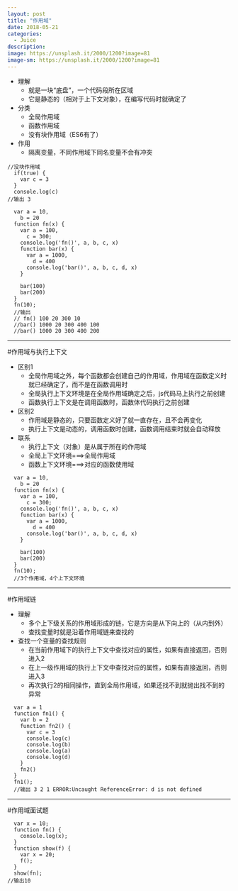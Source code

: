 ```yaml
---
layout: post
title: "作用域"
date: 2018-05-21
categories:
  - Juice
description: 
image: https://unsplash.it/2000/1200?image=81
image-sm: https://unsplash.it/2000/1200?image=81
---
```


- 理解
  * 就是一块“底盘”，一个代码段所在区域
  * 它是静态的（相对于上下文对象），在编写代码时就确定了 
- 分类
  * 全局作用域
  * 函数作用域
  * 没有块作用域（ES6有了）
- 作用
  * 隔离变量，不同作用域下同名变量不会有冲突
```
//没块作用域
  if(true) {
    var c = 3
  }
  console.log(c)
//输出 3

  var a = 10,
    b = 20
  function fn(x) {
    var a = 100,
      c = 300;
    console.log('fn()', a, b, c, x)
    function bar(x) {
      var a = 1000,
        d = 400
      console.log('bar()', a, b, c, d, x)
    }

    bar(100)
    bar(200)
  }
  fn(10);
  //输出
  // fn() 100 20 300 10
  //bar() 1000 20 300 400 100
  //bar() 1000 20 300 400 200
```
--------------------------------------------
#作用域与执行上下文
- 区别1
  * 全局作用域之外，每个函数都会创建自己的作用域，作用域在函数定义时就已经确定了，而不是在函数调用时
  * 全局执行上下文环境是在全局作用域确定之后，js代码马上执行之前创建
  * 函数执行上下文是在调用函数时，函数体代码执行之前创建
- 区别2
  * 作用域是静态的，只要函数定义好了就一直存在，且不会再变化
  * 执行上下文是动态的，调用函数时创建，函数调用结束时就会自动释放
- 联系
  * 执行上下文（对象）是从属于所在的作用域
  * 全局上下文环境===>全局作用域
  * 函数上下文环境===>对应的函数使用域
```
  var a = 10,
    b = 20
  function fn(x) {
    var a = 100,
      c = 300;
    console.log('fn()', a, b, c, x)
    function bar(x) {
      var a = 1000,
        d = 400
      console.log('bar()', a, b, c, d, x)
    }

    bar(100)
    bar(200)
  }
  fn(10);
  //3个作用域，4个上下文环境
```
---------------------------------------------------
#作用域链
- 理解 
  * 多个上下级关系的作用域形成的链，它是方向是从下向上的（从内到外）
  * 查找变量时就是沿着作用域链来查找的
- 查找一个变量的查找规则
  * 在当前作用域下的执行上下文中查找对应的属性，如果有直接返回，否则进入2
  * 在上一级作用域的执行上下文中查找对应的属性，如果有直接返回，否则进入3
  * 再次执行2的相同操作，直到全局作用域，如果还找不到就抛出找不到的异常
```
  var a = 1
  function fn1() {
    var b = 2
    function fn2() {
      var c = 3
      console.log(c)
      console.log(b)
      console.log(a)
      console.log(d)
    }
    fn2()
  }
  fn1();
  //输出 3 2 1 ERROR:Uncaught ReferenceError: d is not defined
```
---------------------------------------------------
#作用域面试题
```
  var x = 10;
  function fn() {
    console.log(x);
  }
  function show(f) {
    var x = 20;
    f();
  }
  show(fn);
//输出10
```
